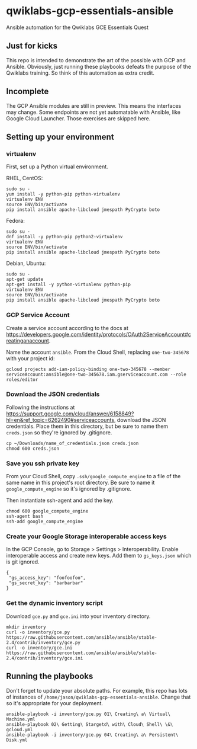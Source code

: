 # qwiklabs-gcp-essentials-ansible
Ansible automation for the Qwiklabs GCE Essentials Quest

## Just for kicks
This repo is intended to demonstrate the art of the possible with GCP and Ansible. Obviously, just running these playbooks defeats the purpose of the Qwiklabs training. So think of this automation as extra credit.

## Incomplete

The GCP Ansible modules are still in preview. This means the interfaces may change. Some endpoints are not yet automatable with Ansible, like Google Cloud Launcher. Those exercises are skipped here.

## Setting up your environment

### virtualenv

First, set up a Python virtual environment.

RHEL, CentOS:

```
sudo su -
yum install -y python-pip python-virtualenv
virtualenv ENV
source ENV/bin/activate
pip install ansible apache-libcloud jmespath PyCrypto boto
```

Fedora:

```
sudo su -
dnf install -y python-pip python2-virtualenv
virtualenv ENV
source ENV/bin/activate
pip install ansible apache-libcloud jmespath PyCrypto boto
```

Debian, Ubuntu:

```
sudo su -
apt-get update
apt-get install -y python-virtualenv python-pip
virtualenv ENV
source ENV/bin/activate
pip install ansible apache-libcloud jmespath PyCrypto boto
```

### GCP Service Account

Create a service account according to the docs at https://developers.google.com/identity/protocols/OAuth2ServiceAccount#creatinganaccount.

Name the account ```ansible```. From the Cloud Shell, replacing ```one-two-345678``` with your project id:

```
gcloud projects add-iam-policy-binding one-two-345678 --member serviceAccount:ansible@one-two-345678.iam.gserviceaccount.com --role roles/editor
```

### Download the JSON credentials

Following the instructions at https://support.google.com/cloud/answer/6158849?hl=en&ref_topic=6262490#serviceaccounts, download the JSON credentials. Place them in this directory, but be sure to name them ```creds.json``` so they're ignored by .gitignore.

```
cp ~/Downloads/name_of_credentials.json creds.json
chmod 600 creds.json
```

### Save you ssh private key

From your Cloud Shell, copy ```.ssh/google_compute_engine``` to a file of the same name in this project's root directory. Be sure to name it ```google_compute_engine``` so it's ignored by .gitignore.

Then instantiate ssh-agent and add the key.

```
chmod 600 google_compute_engine
ssh-agent bash
ssh-add google_compute_engine
```

### Create your Google Storage interoperable access keys

In the GCP Console, go to Storage > Settings > Interoperability. Enable interoperable access and create new keys. Add them to ```gs_keys.json``` which is git ignored.

```
{
 "gs_access_key": "foofoofoo",
 "gs_secret_key": "barbarbar"
}
```

### Get the dynamic inventory script

Download ```gce.py``` and ```gce.ini``` into your inventory directory.

```
mkdir inventory
curl -o inventory/gce.py https://raw.githubusercontent.com/ansible/ansible/stable-2.4/contrib/inventory/gce.py
curl -o inventory/gce.ini https://raw.githubusercontent.com/ansible/ansible/stable-2.4/contrib/inventory/gce.ini
```

## Running the playbooks

Don't forget to update your absolute paths. For example, this repo has lots of instances of ```/home/jason/qwiklabs-gcp-essentials-ansible```. Change that so it's appropriate for your deployment.

```
ansible-playbook -i inventory/gce.py 01\ Creating\ a\ Virtual\ Machine.yml
ansible-playbook 02\ Getting\ Stargetd\ with\ Cloud\ Shell\ \&\ gcloud.yml
ansible-playbook -i inventory/gce.py 04\ Creating\ a\ Persistent\ Disk.yml
```
